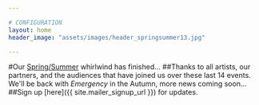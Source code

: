 ```yaml
---

# CONFIGURATION
layout: home
header_image: "assets/images/header_springsummer13.jpg"

---
```

#Our [Spring/Summer](/current/2013-springsummer/index.html) whirlwind has finished... 
##Thanks to all artists, our partners, and the audiences that have joined us over these last 14 events. We'll be back with *Emergency* in the Autumn, more news coming soon...  
##Sign up [here]({{ site.mailer_signup_url }}) for updates.

